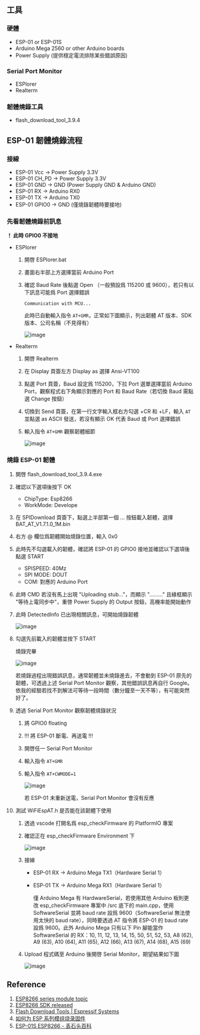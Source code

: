 ## 工具

### 硬體
- ESP-01 or ESP-01S
- Arduino Mega 2560 or other Arduino boards
- Power Supply (提供穩定電流排除某些錯誤原因)

### Serial Port Monitor
- ESPlorer
- Realterm

### 韌體燒錄工具
- flash_download_tool_3.9.4

## ESP-01 韌體燒錄流程

### 接線
- ESP-01 Vcc -> Power Supply 3.3V
- ESP-01 CH_PD -> Power Supply 3.3V
- ESP-01 GND -> GND (Power Supply GND & Arduino GND)
- ESP-01 RX -> Arduino RX0
- ESP-01 TX -> Arduino TX0
- ESP-01 GPIO0 -> GND (僅燒錄韌體時要接地)

### 先看韌體燒錄前訊息
**！ 此時 GPIO0 不接地**
- ESPlorer
    1. 開啓 ESPlorer.bat
    2. 畫面右半部上方選擇當前 Arduino Port
    3. 確認 Baud Rate 後點選 Open （一般預設爲 115200 或 9600），若只有以下訊息可能爲 Port 選擇錯誤
        ```
        Communication with MCU...
        ```
        此時已自動輸入指令 `AT+GMR`，正常如下圖顯示，列出韌體 AT 版本、SDK 版本、公司名稱（不見得有）

        ![image](./preview/p1.png)

- Realterm
    1. 開啓 Realterm
    2. 在 Display 頁簽左方 Display as 選擇 Ansi-VT100
    3. 點選 Port 頁簽，Baud 設定爲 115200，下拉 Port 選單選擇當前 Arduino Port，觀察程式右下角顯示對應的 Port 和 Baud Rate（若切換 Baud 需點選 Change 按鈕）
    4. 切換到 Send 頁簽，在第一行文字輸入框右方勾選 +CR 和 +LF，輸入 `AT` 並點選 as ASCII 發送，若沒有顯示 OK 代表 Baud 或 Port 選擇錯誤
    5. 輸入指令 `AT+GMR` 觀察韌體細節

        ![image](./preview/p2.png)

### 燒錄 ESP-01 韌體
1. 開啓 flash_download_tool_3.9.4.exe
2. 確認以下選項後按下 OK
    - ChipType: Esp8266
    - WorkMode: Develope
3. 在 SPIDownload 頁簽下，點選上半部第一個 ... 按鈕載入韌體，選擇 BAT_AT_V1.7.1.0_1M.bin
4. 右方 @ 欄位爲韌體開始燒錄位置，輸入 0x0
5. 此時先不勾選載入的韌體，確認將 ESP-01 的 GPIO0 接地並確認以下選項後點選 START
    - SPISPEED: 40Mz
    - SPI MODE: DOUT
    - COM: 對應的 Arduino Port
6. 此時 CMD 若沒有馬上出現 "Uploading stub..."，而顯示 "........." 且綠框顯示 "等待上電同步中"，重啓 Power Supply 的 Output 按鈕，高機率能開始動作
7. 此時 DetectedInfo 已出現相關訊息，可開始燒錄韌體

    ![image](./preview/p3.png)

8. 勾選先前載入的韌體並按下 START

    燒錄完畢
    
    ![image](./preview/p4.png)

    若燒錄過程出現錯誤訊息，通常韌體並未燒錄進去，不會動到 ESP-01 原先的韌體，可透過上述 Serial Port Monitor 觀察，其他錯誤訊息再自行 Google。依我的經驗若找不到解法可等待一段時間（數分鐘至一天不等），有可能突然好了。

9. 透過 Serial Port Monitor 觀察韌體燒錄狀況

    1. 將 GPIO0 floating
    2. !!! 將 ESP-01 斷電、再送電 !!!
    3. 開啓任一 Serial Port Monitor
    4. 輸入指令 `AT+GMR`
    5. 輸入指令 `AT+CWMODE=1`

        ![image](./preview/p5.png)

        若 ESP-01 未重新送電，Serial Port Monitor 會沒有反應

10. 測試 WiFiEspAT.h 是否能在該韌體下使用

    1. 透過 vscode 打開名爲 esp_checkFirmware 的 PlatformIO 專案
    2. 確認正在 esp_checkFirmware Environment 下

        ![image](./preview/p6.png)

    3. 接線
        - ESP-01 RX -> Arduino Mega TX1（Hardware Serial 1）
        - ESP-01 TX -> Arduino Mega RX1（Hardware Serial 1）

            僅 Arduino Mega 有 HardwareSerial，若使用其他 Arduino 板則更改 esp_checkFirmware 專案中 /src 底下的 main.cpp，使用 SoftwareSerial 並將 baud rate 設爲 9600（SoftwareSerial 無法使用太快的 baud rate），同時要透過 AT 指令將 ESP-01 的 baud rate 設爲 9600。此外 Arduino Mega 只有以下 Pin 腳能當作 SoftwareSerial 的 RX：10, 11, 12, 13, 14, 15, 50, 51, 52, 53, A8 (62), A9 (63), A10 (64), A11 (65), A12 (66), A13 (67), A14 (68), A15 (69)

    4. Upload 程式碼至 Arduino 後開啓 Serial Monitor，期望結果如下圖

        ![image](./preview/p7.png)

## Reference

1. [ESP8266 series module topic](https://docs.ai-thinker.com/en/esp8266)
2. [ESP8266 SDK released](https://docs.ai-thinker.com/en/esp8266/sdk)
3. [Flash Download Tools | Espressif Systems](https://www.espressif.com/en/support/download/other-tools)
4. [如何为 ESP 系列模组烧录固件](https://docs.ai-thinker.com/esp_download)
5. [ESP-01S ESP8266 - 丢石头百科](https://wiki.diustou.com/cn/ESP-01S_ESP8266)
